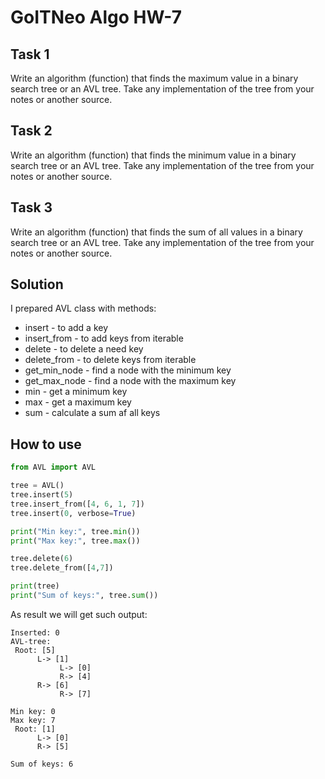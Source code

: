 # GoITNeo Algo HW-7

## Task 1
Write an algorithm (function) that finds the maximum value in a binary search tree or an AVL tree. Take any implementation of the tree from your notes or another source.
## Task 2
Write an algorithm (function) that finds the minimum value in a binary search tree or an AVL tree. Take any implementation of the tree from your notes or another source.
## Task 3
Write an algorithm (function) that finds the sum of all values in a binary search tree or an AVL tree. Take any implementation of the tree from your notes or another source.

## Solution
I prepared AVL class with methods:
 - insert - to add a key
 - insert_from - to add keys from iterable
 - delete - to delete a need key
 - delete_from - to delete keys from iterable
 - get_min_node - find a node with the minimum key
 - get_max_node - find a node with the maximum key
 - min - get a minimum key
 - max - get a maximum key
 - sum - calculate a sum af all keys

## How to use
```python
from AVL import AVL

tree = AVL()
tree.insert(5)
tree.insert_from([4, 6, 1, 7])
tree.insert(0, verbose=True)

print("Min key:", tree.min())
print("Max key:", tree.max())

tree.delete(6)
tree.delete_from([4,7])

print(tree)
print("Sum of keys:", tree.sum())
```
As result we will get such output:
```
Inserted: 0
AVL-tree:
 Root: [5]
      L-> [1]
           L-> [0]
           R-> [4]
      R-> [6]
           R-> [7]

Min key: 0
Max key: 7
 Root: [1]
      L-> [0]
      R-> [5]

Sum of keys: 6
```
